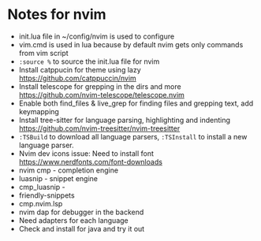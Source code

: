 # Notes for nvim

* init.lua file in ~/config/nvim is used to configure
* vim.cmd is used in lua because by default nvim gets only commands from vim script
* `:source %` to source the init.lua file for nvim
* Install catppucin for theme using lazy https://github.com/catppuccin/nvim
* Install telescope for grepping in the dirs and more https://github.com/nvim-telescope/telescope.nvim
* Enable both find_files & live_grep for finding files and grepping text, add keymapping
* Install tree-sitter for language parsing, highlighting and indenting https://github.com/nvim-treesitter/nvim-treesitter
* `:TSBuild` to download all language parsers, `:TSInstall` to install a new language parser.
* Nvim dev icons issue: Need to install font https://www.nerdfonts.com/font-downloads
* nvim cmp - completion engine
* luasnip - snippet engine
* cmp_luasnip -
* friendly-snippets
* cmp.nvim.lsp
* nvim dap for debugger in the backend
* Need adapters for each language
* Check and install for java and try it out
